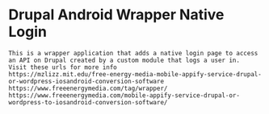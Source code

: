 # Drupal Android Wrapper Native Login 
	This is a wrapper application that adds a native login page to access an API on Drupal created by a custom module that logs a user in. 
	Visit these urls for more info
	https://mzlizz.mit.edu/free-energy-media-mobile-appify-service-drupal-or-wordpress-iosandroid-conversion-software
	https://www.freeenergymedia.com/tag/wrapper/
	https://www.freeenergymedia.com/mobile-appify-service-drupal-or-wordpress-to-iosandroid-conversion-software/
